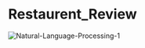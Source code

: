 # Restaurent_Review

![Natural-Language-Processing-1](https://user-images.githubusercontent.com/92862803/144399119-e9733a90-42db-4ec9-9e47-c941633b15db.png)

